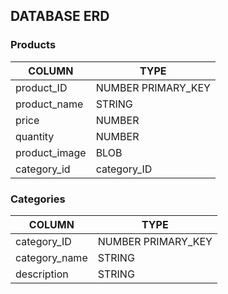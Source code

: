 ## DATABASE ERD

### Products

| COLUMN        | TYPE               |
| ------------- | ------------------ |
| product_ID    | NUMBER PRIMARY_KEY |
| product_name  | STRING             |
| price         | NUMBER             |
| quantity      | NUMBER             |
| product_image | BLOB               |
| category_id   | category_ID        |

### Categories

| COLUMN        | TYPE               |
| ------------- | ------------------ |
| category_ID   | NUMBER PRIMARY_KEY |
| category_name | STRING             |
| description   | STRING             |
